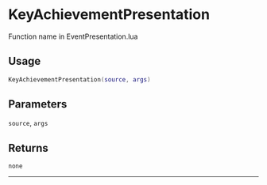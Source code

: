 # KeyAchievementPresentation
Function name in EventPresentation.lua
## Usage
```lua
KeyAchievementPresentation(source, args)
```
## Parameters
`source`, `args`
## Returns
`none`

---